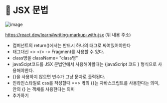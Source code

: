 # 🚒 JSX 문법
![image](https://github.com/yeon2716/web111/assets/145514579/8506ae00-4887-4c6f-9173-17be9f8973c0)

https://react.dev/learn#writing-markup-with-jsx (위 내용 주소)

- 컴퍼넌트의 return()에서는 반드시 하나의 태그로 싸여있어야한다
- 태그대신 <> </>   -> Fragment를 사용할 수 있다.
- class명을 className= "class명"
- javaScipt코드를 JSX 문법안에서 사용해야할때는 {javaScript 코드 } 형식으로 사용해야한다.
- {}을 사용하지 않으면 변수가 그냥 문자로 출력된다.
- 인라인스타일로 css를 작성할때 ==> 밖의 {}는 자바스크립트를 사용한다는 의미, 안의 {} 는 객채를 사용한다는 의미
-  <div style={{ width: "300px", height: "200px" }}>추가하기</div>
